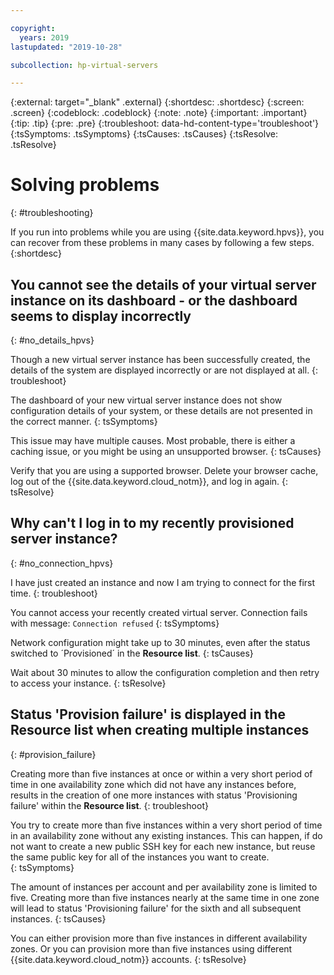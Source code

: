 ```yaml
---

copyright:
  years: 2019
lastupdated: "2019-10-28"

subcollection: hp-virtual-servers

---
```


{:external: target="_blank" .external}
{:shortdesc: .shortdesc}
{:screen: .screen}
{:codeblock: .codeblock}
{:note: .note}
{:important: .important}
{:tip: .tip}
{:pre: .pre}
{:troubleshoot: data-hd-content-type='troubleshoot'}
{:tsSymptoms: .tsSymptoms}
{:tsCauses: .tsCauses}
{:tsResolve: .tsResolve}

# Solving problems
{: #troubleshooting}

If you run into problems while you are using {{site.data.keyword.hpvs}}, you can recover from these problems in many cases by following a few steps.
{:shortdesc}

## You cannot see the details of your virtual server instance on its dashboard - or the dashboard seems to display incorrectly
{: #no_details_hpvs}

Though a new virtual server instance has been successfully created, the details of the system are displayed incorrectly or are not displayed at all.
{: troubleshoot}

The dashboard of your new virtual server instance does not show configuration details of your system, or these details are not presented in the correct manner.
{: tsSymptoms}

This issue may have multiple causes. Most probable, there is either a caching issue, or you might be using an unsupported browser.
{: tsCauses}

Verify that you are using a supported browser. Delete your browser cache, log out of the {{site.data.keyword.cloud_notm}}, and log in again.
{: tsResolve}

## Why can't I log in to my recently provisioned server instance?
{: #no_connection_hpvs}

I have just created an instance and now I am trying to connect for the first time.
{: troubleshoot}

You cannot access your recently created virtual server.  Connection fails with message:
`Connection refused`
{: tsSymptoms}

Network configuration might take up to 30 minutes, even after the status switched to ´Provisioned´ in the **Resource list**.
{: tsCauses}

Wait about 30 minutes to allow the configuration completion and then retry to access your instance.
{: tsResolve}

## Status 'Provision failure' is displayed in the **Resource list** when creating multiple instances
{: #provision_failure}

Creating more than five instances at once or within a very short period of time in one availability zone which did not have any instances before, results in the creation of one more instances with status 'Provisioning failure' within the **Resource list**.
{: troubleshoot}

You try to create more than five instances within a very short period of time in an availability zone without any existing instances. This can happen, if do not want to create a new public SSH key for each new instance, but reuse the same public key for all of the instances you want to create.   
{: tsSymptoms}

The amount of instances per account and per availability zone is limited to five. Creating more than five instances nearly at the same time in one zone will lead to status 'Provisioning failure' for the sixth and all subsequent instances.
{: tsCauses}

You can either provision more than five instances in different availability zones. Or you can provision more than five instances using different {{site.data.keyword.cloud_notm}} accounts.
{: tsResolve}
